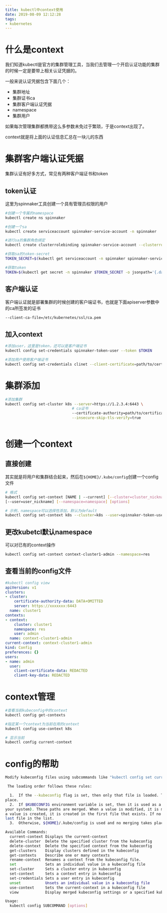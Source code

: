 ```yaml
---
title: kubectl中context使用
date: 2019-08-09 12:12:28
tags:
- kubernetes
---
```


# 什么是context

我们知道kubectl是官方的集群管理工具，当我们去管理一个开启认证功能的集群的时候一定是要带上相关认证凭据的。

一般来说认证凭据包含下面几个：
- 集群地址
- 集群证书ca
- 集群客户端认证凭据
- namespace
- 集群用户

如果每次管理集群都携带这么多参数未免过于繁琐，于是context出现了。

context就是将上面的认证信息汇总在一块儿的东西

<!--more-->

# 集群客户端认证凭据

集群认证有好多方式，常见有两种客户端证书和token

## token认证

这里为spinnaker工具创建一个具有管理员权限的用户

```bash
#创建一个专属的namespace
kubectl create ns spinnaker

#创建一个sa
kubectl create serviceaccount spinnaker-service-account -n spinnaker

#进行sa的集群角色绑定
kubectl create clusterrolebinding spinnaker-service-account --clusterrole cluster-admin --serviceaccount=spinnaker:spinnaker-service-account

#获取sa的token-secret
TOKEN_SECRET=$(kubectl get serviceaccount -n spinnaker spinnaker-service-account -o jsonpath='{.secrets[0].name}')

#获取token
TOKEN=$(kubectl get secret -n spinnaker $TOKEN_SECRET -o jsonpath='{.data.token}' | base64 --decode)
```

## 客户端认证

客户端认证就是部署集群的时候创建的客户端证书，也就是下面apiserver参数中的ca所签发的证书

```bash
--client-ca-file=/etc/kubernetes/ssl/ca.pem
```

## 加入context

```bash
#添加user，这里是token，还可以是客户端证书
kubectl config set-credentials spinnaker-token-user --token $TOKEN

#添加用户使用客户端证书
kubectl config set-credentials clinet --client-certificate=path/to/certfile --client-key=path/to/keyfile

```
# 集群添加

```bash
#添加集群
kubectl config set-cluster k8s --server=https://1.2.3.4:6443 \
                              # ca证书
                              --certificate-authority=path/to/certificate/authority \
                              --insecure-skip-tls-verify=true
                             
```
# 创建一个context

## 直接创建

其实就是将用户和集群结合起来，然后在`${HOME}/.kube/config`创建一个config文件

```bash
# 格式
kubectl config set-context [NAME | --current] [--cluster=cluster_nickname]
[--user=user_nickname] [--namespace=namespace] [options]

# 示例，namespace可以选择性添加，默认为default
kubectl config set-context k8s --cluster=k8s --user=spinnaker-token-user --namespace=namespace
```

## 更改kubetcl默认namespace

可以对已有的context操作

```bash
kubectl config set-context context-cluster1-admin --namespace=res
```

## 查看当前的config文件

```yaml
#kubectl config view
apiVersion: v1
clusters:
- cluster:
    certificate-authority-data: DATA+OMITTED
    server: https://xxxxxxx:6443
  name: cluster1
contexts:
- context:
    cluster: cluster1
    namespace: res
    user: admin
  name: context-cluster1-admin
current-context: context-cluster1-admin
kind: Config
preferences: {}
users:
- name: admin
  user:
    client-certificate-data: REDACTED
    client-key-data: REDACTED
```

# context管理

```bash
#查看当前kubeconfig中的context
kubectl config get-contexts

#指定某一个context为当前在用的context
kubectl config use-context k8s

# 显示当前
kubectl config current-context
```

# config的帮助

```bash
Modify kubeconfig files using subcommands like "kubectl config set current-context my-context"

 The loading order follows these rules:

  1.  If the --kubeconfig flag is set, then only that file is loaded. The flag may only be set once and no merging takes
place.
  2.  If $KUBECONFIG environment variable is set, then it is used as a list of paths (normal path delimiting rules for
your system). These paths are merged. When a value is modified, it is modified in the file that defines the stanza. When
a value is created, it is created in the first file that exists. If no files in the chain exist, then it creates the
last file in the list.
  3.  Otherwise, ${HOME}/.kube/config is used and no merging takes place.

Available Commands:
  current-context Displays the current-context
  delete-cluster  Delete the specified cluster from the kubeconfig
  delete-context  Delete the specified context from the kubeconfig
  get-clusters    Display clusters defined in the kubeconfig
  get-contexts    Describe one or many contexts
  rename-context  Renames a context from the kubeconfig file.
  set             Sets an individual value in a kubeconfig file
  set-cluster     Sets a cluster entry in kubeconfig
  set-context     Sets a context entry in kubeconfig
  set-credentials Sets a user entry in kubeconfig
  unset           Unsets an individual value in a kubeconfig file
  use-context     Sets the current-context in a kubeconfig file
  view            Display merged kubeconfig settings or a specified kubeconfig file

Usage:
  kubectl config SUBCOMMAND [options]
```